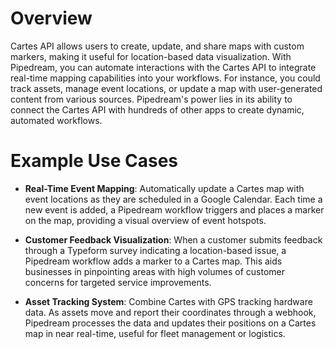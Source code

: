 # Overview

Cartes API allows users to create, update, and share maps with custom markers, making it useful for location-based data visualization. With Pipedream, you can automate interactions with the Cartes API to integrate real-time mapping capabilities into your workflows. For instance, you could track assets, manage event locations, or update a map with user-generated content from various sources. Pipedream's power lies in its ability to connect the Cartes API with hundreds of other apps to create dynamic, automated workflows.

# Example Use Cases

- **Real-Time Event Mapping**: Automatically update a Cartes map with event locations as they are scheduled in a Google Calendar. Each time a new event is added, a Pipedream workflow triggers and places a marker on the map, providing a visual overview of event hotspots.

- **Customer Feedback Visualization**: When a customer submits feedback through a Typeform survey indicating a location-based issue, a Pipedream workflow adds a marker to a Cartes map. This aids businesses in pinpointing areas with high volumes of customer concerns for targeted service improvements.

- **Asset Tracking System**: Combine Cartes with GPS tracking hardware data. As assets move and report their coordinates through a webhook, Pipedream processes the data and updates their positions on a Cartes map in near real-time, useful for fleet management or logistics.
